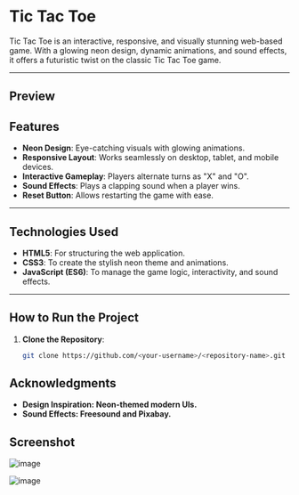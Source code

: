 # Tic Tac Toe

Tic Tac Toe is an interactive, responsive, and visually stunning web-based game. With a glowing neon design, dynamic animations, and sound effects, it offers a futuristic twist on the classic Tic Tac Toe game.

---
## Preview

## Features

- **Neon Design**: Eye-catching visuals with glowing animations.
- **Responsive Layout**: Works seamlessly on desktop, tablet, and mobile devices.
- **Interactive Gameplay**: Players alternate turns as "X" and "O".
- **Sound Effects**: Plays a clapping sound when a player wins.
- **Reset Button**: Allows restarting the game with ease.

---

## Technologies Used

- **HTML5**: For structuring the web application.
- **CSS3**: To create the stylish neon theme and animations.
- **JavaScript (ES6)**: To manage the game logic, interactivity, and sound effects.

---

## How to Run the Project

1. **Clone the Repository**:
   ```bash
   git clone https://github.com/<your-username>/<repository-name>.git

## Acknowledgments

 -  **Design Inspiration: Neon-themed modern UIs.** <br>
 -  **Sound Effects: Freesound and Pixabay.**

## Screenshot

![image](https://github.com/user-attachments/assets/0386346b-44a8-4dae-bb9c-0016de7bf243)


![image](https://github.com/user-attachments/assets/63f48b35-398b-4a79-bfbe-00aecc7d0f07)


